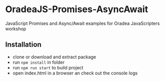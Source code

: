 # OradeaJS-Promises-AsyncAwait
JavaScript Promises and Async/Await examples for Oradea JavaScripters workshop

## Installation
- clone or download and extract package
- run `npm install` in folder
- run `npm run start` to build project
- open index.html in a browser an check out the console logs
